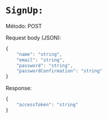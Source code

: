 # `SignUp:`

Método: POST

Request body (JSON):

```Javascript
{
    "name": "string",
    "email": "string",
    "password": "string",
    "passwordConfirmation": "string"
}
```

Response:

```Javascript
{
    "accessToken": "string"
}
```

